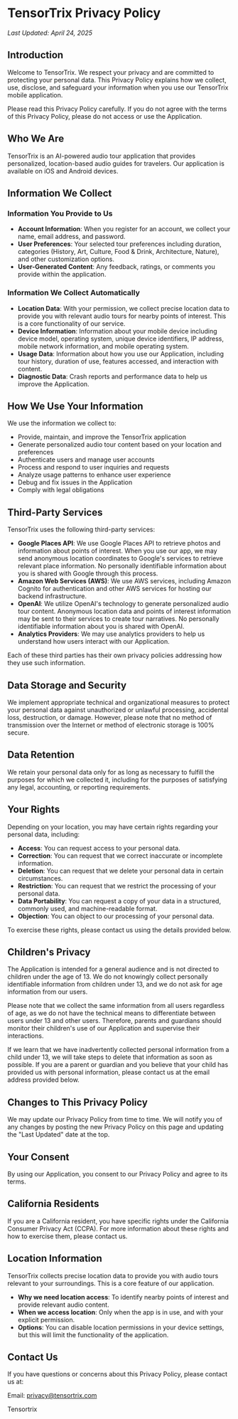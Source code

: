 # TensorTrix Privacy Policy

_Last Updated: April 24, 2025_

## Introduction

Welcome to TensorTrix. We respect your privacy and are committed to protecting your personal data. This Privacy Policy explains how we collect, use, disclose, and safeguard your information when you use our TensorTrix mobile application.

Please read this Privacy Policy carefully. If you do not agree with the terms of this Privacy Policy, please do not access or use the Application.

## Who We Are

TensorTrix is an AI-powered audio tour application that provides personalized, location-based audio guides for travelers. Our application is available on iOS and Android devices.

## Information We Collect

### Information You Provide to Us

- **Account Information**: When you register for an account, we collect your name, email address, and password.
- **User Preferences**: Your selected tour preferences including duration, categories (History, Art, Culture, Food & Drink, Architecture, Nature), and other customization options.
- **User-Generated Content**: Any feedback, ratings, or comments you provide within the application.

### Information We Collect Automatically

- **Location Data**: With your permission, we collect precise location data to provide you with relevant audio tours for nearby points of interest. This is a core functionality of our service.
- **Device Information**: Information about your mobile device including device model, operating system, unique device identifiers, IP address, mobile network information, and mobile operating system.
- **Usage Data**: Information about how you use our Application, including tour history, duration of use, features accessed, and interaction with content.
- **Diagnostic Data**: Crash reports and performance data to help us improve the Application.

## How We Use Your Information

We use the information we collect to:

- Provide, maintain, and improve the TensorTrix application
- Generate personalized audio tour content based on your location and preferences
- Authenticate users and manage user accounts
- Process and respond to user inquiries and requests
- Analyze usage patterns to enhance user experience
- Debug and fix issues in the Application
- Comply with legal obligations

## Third-Party Services

TensorTrix uses the following third-party services:

- **Google Places API**: We use Google Places API to retrieve photos and information about points of interest. When you use our app, we may send anonymous location coordinates to Google's services to retrieve relevant place information. No personally identifiable information about you is shared with Google through this process.
- **Amazon Web Services (AWS)**: We use AWS services, including Amazon Cognito for authentication and other AWS services for hosting our backend infrastructure.
- **OpenAI**: We utilize OpenAI's technology to generate personalized audio tour content. Anonymous location data and points of interest information may be sent to their services to create tour narratives. No personally identifiable information about you is shared with OpenAI.
- **Analytics Providers**: We may use analytics providers to help us understand how users interact with our Application.

Each of these third parties has their own privacy policies addressing how they use such information.

## Data Storage and Security

We implement appropriate technical and organizational measures to protect your personal data against unauthorized or unlawful processing, accidental loss, destruction, or damage. However, please note that no method of transmission over the Internet or method of electronic storage is 100% secure.

## Data Retention

We retain your personal data only for as long as necessary to fulfill the purposes for which we collected it, including for the purposes of satisfying any legal, accounting, or reporting requirements.

## Your Rights

Depending on your location, you may have certain rights regarding your personal data, including:

- **Access**: You can request access to your personal data.
- **Correction**: You can request that we correct inaccurate or incomplete information.
- **Deletion**: You can request that we delete your personal data in certain circumstances.
- **Restriction**: You can request that we restrict the processing of your personal data.
- **Data Portability**: You can request a copy of your data in a structured, commonly used, and machine-readable format.
- **Objection**: You can object to our processing of your personal data.

To exercise these rights, please contact us using the details provided below.

## Children's Privacy

The Application is intended for a general audience and is not directed to children under the age of 13. We do not knowingly collect personally identifiable information from children under 13, and we do not ask for age information from our users.

Please note that we collect the same information from all users regardless of age, as we do not have the technical means to differentiate between users under 13 and other users. Therefore, parents and guardians should monitor their children's use of our Application and supervise their interactions.

If we learn that we have inadvertently collected personal information from a child under 13, we will take steps to delete that information as soon as possible. If you are a parent or guardian and you believe that your child has provided us with personal information, please contact us at the email address provided below.

## Changes to This Privacy Policy

We may update our Privacy Policy from time to time. We will notify you of any changes by posting the new Privacy Policy on this page and updating the "Last Updated" date at the top.

## Your Consent

By using our Application, you consent to our Privacy Policy and agree to its terms.

## California Residents

If you are a California resident, you have specific rights under the California Consumer Privacy Act (CCPA). For more information about these rights and how to exercise them, please contact us.

## Location Information

TensorTrix collects precise location data to provide you with audio tours relevant to your surroundings. This is a core feature of our application.

- **Why we need location access**: To identify nearby points of interest and provide relevant audio content.
- **When we access location**: Only when the app is in use, and with your explicit permission.
- **Options**: You can disable location permissions in your device settings, but this will limit the functionality of the application.

## Contact Us

If you have questions or concerns about this Privacy Policy, please contact us at:

Email: privacy@tensortrix.com

Tensortrix
